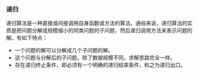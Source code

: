 ### 递归

递归算法是一种直接或间接调用自身函数或方法的算法。通俗来说，递归算法的实质是把问题分解成规模缩小的同类问题的子问题，然后递归调用方法来表示问题的解。有如下特点：

- 一个问题的解可以分解成几个子问题的解。
- 这个问题与分解后的子问题，除了数据规模不同，求解思路完全一样。
- 存在递归终止条件，即必须有一个明确的递归结束条件，称之为递归出口。
